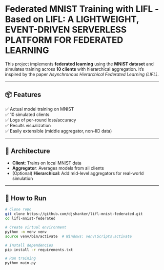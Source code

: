 # Federated MNIST Training with LIFL -Based on LIFL: A LIGHTWEIGHT, EVENT-DRIVEN SERVERLESS PLATFORM FOR FEDERATED LEARNING

This project implements **federated learning** using the **MNIST dataset** and simulates training across **10 clients** with hierarchical aggregation. It’s inspired by the paper *Asynchronous Hierarchical Federated Learning (LIFL)*.

---

## 📦 Features

✅ Actual model training on MNIST  
✅ 10 simulated clients  
✅ Logs of per-round loss/accuracy  
✅ Results visualization  
✅ Easily extensible (middle aggregator, non-IID data)

---

## 🧠 Architecture

- **Client**: Trains on local MNIST data
- **Aggregator**: Averages models from all clients
- (Optional) **Hierarchical**: Add mid-level aggregators for real-world simulation

---

## 🚀 How to Run

```bash
# Clone repo
git clone https://github.com/djshanker/lifl-mnist-federated.git
cd lifl-mnist-federated

# Create virtual environment
python -m venv venv
source venv/bin/activate  # Windows: venv\Scripts\activate

# Install dependencies
pip install -r requirements.txt

# Run training
python main.py
